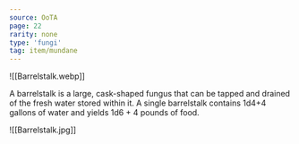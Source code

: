 ```yaml
---
source: OoTA
page: 22
rarity: none
type: 'fungi'
tag: item/mundane
---
```


![[Barrelstalk.webp]]

A barrelstalk is a large, cask-shaped fungus that can be tapped and drained of the fresh water stored within it. A single barrelstalk contains 1d4+4 gallons of water and yields 1d6 + 4 pounds of food.


![[Barrelstalk.jpg]]




